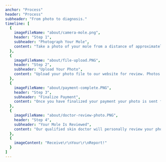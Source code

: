 ```yaml
---
anchor: "Process"
header: "Process"
subheader: "From photo to diagnosis."
timeline: [
  {
    imageFileName: "about/camera-mole.png",
    header: "Step 1",
    subheader: "Photograph Your Mole",
    content: "Take a photo of your mole from a distance of approximately 10-15cm, ensuring the mole is clearly visible and the photo is focused and not blurry."
  },
  {
    imageFileName: "about/file-upload.PNG",
    header: "Step 2",
    subheader: "Upload Your Photo",
    content: "Upload your photo file to our website for review. Photos must be in .jpg, .jpeg or .png format. Your photo will be held on our protected server until it is reviewed, after which point it will be deleted."
  },
  {
    imageFileName: "about/payment-complete.PNG",
    header: "Step 3",
    subheader: "Finalize Payment",
    content: "Once you have finalized your payment your photo is sent for review. We accept PayPal & Apple Pay."
  },
  {
    imageFileName: "about/doctor-review-photo.PNG",
    header: "Step 4",
    subheader: "Your Mole Is Reviewed",
    content: "Our qualified skin doctor will personally review your photo and generate a report based on their diagnosis."
  },
  {
    imageContent: "Receive\r\nYour\r\nReport!"
  }
]
---
```

